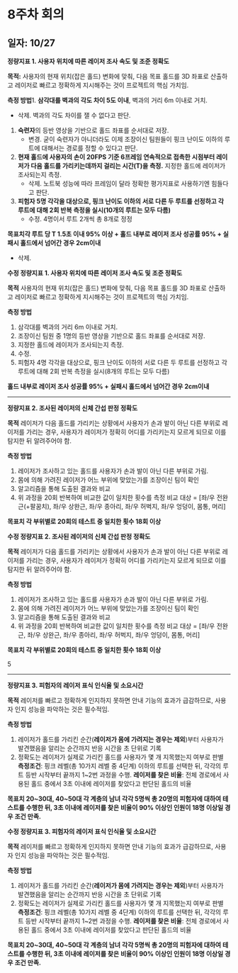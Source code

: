 # 8주차 회의
## 일자: 10/27

**정량지표 1. 사용자 위치에 따른 레이저 조사 속도 및 조준 정확도**

**목적:** 사용자의 현재 위치(잡은 홀드) 변화에 맞춰, 다음 목표 홀드를 3D 좌표로 산출하고 레이저로 빠르고 정확하게 지시해주는 것이 프로젝트의 핵심 가치임.

**측정 방법**1. **삼각대를 벽과의 각도 차이 5도 이내**, 벽과의 거리 6m 이내로 거치.

- 삭제. 벽과의 각도 차이를 잴 수 없다고 판단.
1. **숙련자**의 등반 영상을 기반으로 홀드 좌표를 순서대로 저장.
    - 변경. 굳이 숙련자가 아니더라도 이제 조장이신 팀원들이 핑크 난이도 이하의 루트에 대해서는 경로를 정할 수 있다고 판단.
2. **현재 홀드에 사용자의 손이 20FPS 기준 6프레임 연속적으로 접촉한 시점부터 레이저가 다음 홀드를 가리키는데까지 걸리는 시간(T)을 측정.** 지정한 홀드에 레이저가 조사되는지 측정.
    - 삭제. 노트북 성능에 따라 프레임이 달라 정확한 평가지표로 사용하기엔 힘들다고 판단.
3. **피험자 5명 각각을 대상으로, 핑크 난이도 이하의 서로 다른 두 루트를 선정하고 각 루트에 대해 2회 반복 측정을 실시(10개의 루트는 모두 다름)**
    - 수정. 4명이서 루트 2개씩 총 8개로 정정

**목표치각 루트 당 T 1.5초 이내 95% 이상 + 홀드 내부로 레이저 조사 성공률 95% + 실패시 홀드에서 넘어간 경우 2cm이내**

- 삭제.

**수정 정량지표 1. 사용자 위치에 따른 레이저 조사 속도 및 조준 정확도**

**목적**
사용자의 현재 위치(잡은 홀드) 변화에 맞춰, 다음 목표 홀드를 3D 좌표로 산출하고 레이저로 빠르고 정확하게 지시해주는 것이 프로젝트의 핵심 가치임.

**측정 방법**

1. 삼각대를 벽과의 거리 6m 이내로 거치. 
2. 조장이신 팀원 중 1명의 등반 영상을 기반으로 홀드 좌표를 순서대로 저장.
3. 지정한 홀드에 레이저가 조사되는지 측정.
4. 수정. 
5. 피험자 4명 각각을 대상으로, 핑크 난이도 이하의 서로 다른 두 루트를 선정하고 각 루트에 대해 2회 반복 측정을 실시(8개의 루트는 모두 다름)

**홀드 내부로 레이저 조사 성공률 95% + 실패시 홀드에서 넘어간 경우 2cm이내**

---

**정량지표 2. 조사된 레이저의 신체 간섭 판정 정확도**

**목적**
레이저가 다음 홀드를 가리키는 상황에서 사용자가 손과 발이 아닌 다른 부위로 레이저를 가리는 경우, 사용자가 레이저가 정확히 어디를 가리키는지 모르게 되므로 이를 탐지한 뒤 알려주어야 함.

**측정 방법**
1. 레이저가 조사하고 있는 홀드를 사용자가 손과 발이 아닌 다른 부위로 가림.
2. 몸에 의해 가려진 레이저가 어느 부위에 맞았는가를 조장이신 팀이 확인
3. 알고리즘을 통해 도출된 결과와 비교
4. 위 과정을 20회 반복하여 비교한 값이 일치한 횟수를 측정
비교 대상 = [좌/우 전완근(+팔꿈치), 좌/우 상완근, 좌/우 종아리, 좌/우 허벅지, 좌/우 엉덩이, 몸통, 머리]

**목표치
각 부위별로 20회의 테스트 중 일치한 횟수 18회 이상**

**수정 정량지표 2. 조사된 레이저의 신체 간섭 판정 정확도**

**목적**
레이저가 다음 홀드를 가리키는 상황에서 사용자가 손과 발이 아닌 다른 부위로 레이저를 가리는 경우, 사용자가 레이저가 정확히 어디를 가리키는지 모르게 되므로 이를 탐지한 뒤 알려주어야 함.

**측정 방법**
1. 레이저가 조사하고 있는 홀드를 사용자가 손과 발이 아닌 다른 부위로 가림.
2. 몸에 의해 가려진 레이저가 어느 부위에 맞았는가를 조장이신 팀이 확인
3. 알고리즘을 통해 도출된 결과와 비교
4. 위 과정을 20회 반복하여 비교한 값이 일치한 횟수를 측정
비교 대상 = [좌/우 전완근, 좌/우 상완근, 좌/우 종아리, 좌/우 허벅지, 좌/우 엉덩이, 몸통, 머리]

**목표치
각 부위별로 20회의 테스트 중 일치한 횟수 18회 이상**

5

---

**정량지표 3. 피험자의 레이저 표식 인식율 및 소요시간**

**목적**
레이저를 빠르고 정확하게 인지하지 못하면 안내 기능의 효과가 급감하므로, 사용자 인지 성능을 파악하는 것은 필수적임.

**측정 방법**
1. 레이저가 홀드를 가리킨 순간(**레이저가 몸에 가려지는 경우는 제외**)부터 사용자가 발견했음을 알리는 순간까지 반응 시간을 초 단위로 기록
2. 정확도는 레이저가 실제로 가리킨 홀드를 사용자가 몇 개 지목했는지 여부로 판별
**측정조건**: 핑크 레벨(총 10가지 레벨 중 4단계) 이하의 루트를 선택한 뒤, 각각의 루트 등반 시작부터 끝까지 1~2번 과정을 수행. 
**레이저를 찾은 비율**: 전체 경로에서 사용된 홀드 중에서 3초 이내에 레이저를 찾았다고 판단된 홀드의 비율

**목표치
20~30대, 40~50대 각 계층의 남녀 각각 5명씩 총 20명의 피험자에 대하여 테스트를 수행한 뒤, 3초 이내에 레이저를 찾은 비율이 90% 이상인 인원이 18명 이상일 경우 조건 만족.**

**수정 정량지표 3. 피험자의 레이저 표식 인식율 및 소요시간**

**목적**
레이저를 빠르고 정확하게 인지하지 못하면 안내 기능의 효과가 급감하므로, 사용자 인지 성능을 파악하는 것은 필수적임.

**측정 방법**
1. 레이저가 홀드를 가리킨 순간(**레이저가 몸에 가려지는 경우는 제외**)부터 사용자가 발견했음을 알리는 순간까지 반응 시간을 초 단위로 기록
2. 정확도는 레이저가 실제로 가리킨 홀드를 사용자가 몇 개 지목했는지 여부로 판별
**측정조건**: 핑크 레벨(총 10가지 레벨 중 4단계) 이하의 루트를 선택한 뒤, 각각의 루트 등반 시작부터 끝까지 1~2번 과정을 수행. 
**레이저를 찾은 비율**: 전체 경로에서 사용된 홀드 중에서 3초 이내에 레이저를 찾았다고 판단된 홀드의 비율

**목표치
20~30대, 40~50대 각 계층의 남녀 각각 5명씩 총 20명의 피험자에 대하여 테스트를 수행한 뒤, 3초 이내에 레이저를 찾은 비율이 90% 이상인 인원이 18명 이상일 경우 조건 만족.**
